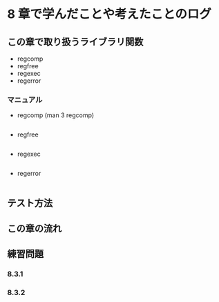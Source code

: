 # 8 章で学んだことや考えたことのログ

## この章で取り扱うライブラリ関数
- regcomp
- regfree
- regexec
- regerror

### マニュアル

- regcomp (man 3 regcomp)

```bash
```

- regfree

```bash
```

- regexec

```bash
```

- regerror

```bash
```

## テスト方法

## この章の流れ

## 練習問題
### 8.3.1

### 8.3.2
